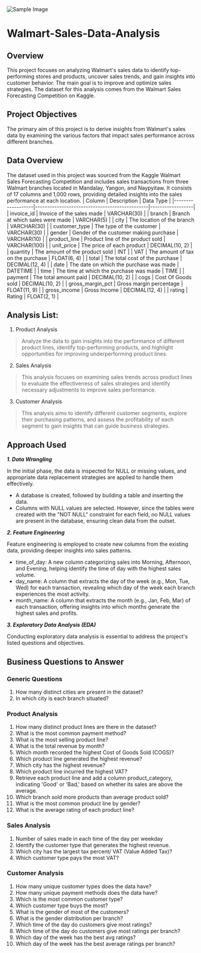 ![Sample Image](https://encrypted-tbn0.gstatic.com/images?q=tbn:ANd9GcRztL0WzSHxYdzc8FmFZ8pCYA8GxsAThVhioAoQIrfPmnM2527iMnLvRXyd_5VO1xYdRg&usqp=CAU)


# Walmart-Sales-Data-Analysis
## Overview
This project focuses on analyzing Walmart's sales data to identify top-performing stores and products, uncover sales trends, and gain insights into customer behavior. The main goal is to improve and optimize sales strategies. The dataset for this analysis comes from the Walmart Sales Forecasting Competition on Kaggle.

## Project Objectives
The primary aim of this project is to derive insights from Walmart's sales data by examining the various factors that impact sales performance across different branches.

## Data Overview
The dataset used in this project was sourced from the Kaggle Walmart Sales Forecasting Competition and includes sales transactions from three Walmart branches located in Mandalay, Yangon, and Naypyitaw. It consists of 17 columns and 1,000 rows, providing detailed insights into the sales performance at each location.
| Column            | Description                                   | Data Type        |
|-------------------|-----------------------------------------------|------------------|
| invoice_id        | Invoice of the sales made                     | VARCHAR(30)      |
| branch            | Branch at which sales were made               | VARCHAR(5)       |
| city              | The location of the branch                    | VARCHAR(30)      |
| customer_type     | The type of the customer                       | VARCHAR(30)      |
| gender            | Gender of the customer making purchase        | VARCHAR(10)      |
| product_line      | Product line of the product sold               | VARCHAR(100)     |
| unit_price        | The price of each product                     | DECIMAL(10, 2)   |
| quantity          | The amount of the product sold                 | INT              |
| VAT               | The amount of tax on the purchase             | FLOAT(6, 4)      |
| total             | The total cost of the purchase                | DECIMAL(12, 4)   |
| date              | The date on which the purchase was made       | DATETIME         |
| time              | The time at which the purchase was made       | TIME             |
| payment           | The total amount paid                         | DECIMAL(10, 2)   |
| cogs              | Cost Of Goods sold                            | DECIMAL(10, 2)   |
| gross_margin_pct  | Gross margin percentage                       | FLOAT(11, 9)     |
| gross_income      | Gross Income                                  | DECIMAL(12, 4)   |
| rating            | Rating                                        | FLOAT(2, 1)      |


## Analysis List:

1.	Product Analysis

> Analyze the data to gain insights into the performance of different product lines, identify top-performing products, and highlight opportunities for improving underperforming product lines.

2.	Sales Analysis
   
> This analysis focuses on examining sales trends across product lines to evaluate the effectiveness of sales strategies and identify necessary adjustments to improve sales performance.

3.	Customer Analysis

> This analysis aims to identify different customer segments, explore their purchasing patterns, and assess the profitability of each segment to gain insights that can guide business strategies.

## Approach Used
***1.	Data Wrangling***

In the initial phase, the data is inspected for NULL or missing values, and appropriate data replacement strategies are applied to handle them effectively.
- A database is created, followed by building a table and inserting the data.
- Columns with NULL values are selected. However, since the tables were created with the "NOT NULL" constraint for each field, no NULL values are present in the database, ensuring clean data from the outset.

***2.	Feature Engineering***

Feature engineering is employed to create new columns from the existing data, providing deeper insights into sales patterns.
- time_of_day: A new column categorizing sales into Morning, Afternoon, and Evening, helping identify the time of day with the highest sales volume.
- day_name: A column that extracts the day of the week (e.g., Mon, Tue, Wed) for each transaction, revealing which day of the week each branch experiences the most activity.
- month_name: A column that extracts the month (e.g., Jan, Feb, Mar) of each transaction, offering insights into which months generate the highest sales and profits.

***3.  Exploratory Data Analysis (EDA)***

Conducting exploratory data analysis is essential to address the project's listed questions and objectives.

## Business Questions to Answer

### Generic Questions
1.	How many distinct cities are present in the dataset?
2.	In which city is each branch situated?

### Product Analysis
1.	How many distinct product lines are there in the dataset?
2.	What is the most common payment method?
3.	What is the most selling product line?
4.	What is the total revenue by month?
5.	Which month recorded the highest Cost of Goods Sold (COGS)?
6.	Which product line generated the highest revenue?
7.	Which city has the highest revenue?
8.	Which product line incurred the highest VAT?
9.	Retrieve each product line and add a column product_category, indicating 'Good' or 'Bad,' based on whether its sales are above the average.
10.	Which branch sold more products than average product sold?
11.	What is the most common product line by gender?
12.	What is the average rating of each product line?

### Sales Analysis
1.	Number of sales made in each time of the day per weekday
2.	Identify the customer type that generates the highest revenue.
3.	Which city has the largest tax percent/ VAT (Value Added Tax)?
4.	Which customer type pays the most VAT?

### Customer Analysis
1.	How many unique customer types does the data have?
2.	How many unique payment methods does the data have?
3.	Which is the most common customer type?
4.	Which customer type buys the most?
5.	What is the gender of most of the customers?
6.	What is the gender distribution per branch?
7.	Which time of the day do customers give most ratings?
8.	Which time of the day do customers give most ratings per branch?
9.	Which day of the week has the best avg ratings?
10.	Which day of the week has the best average ratings per branch?
